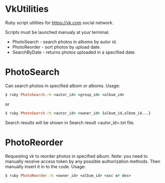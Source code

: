 # VkUtilities
Ruby script utilities for https://vk.com social network.

Scripts must be launched manualy at your terminal.

* PhotoSearch - search photos in alboms by autor id.
* PhotoReorder - sort photos by upload date.
* SearchByDate - returns photos uploaded in a specified date.

# PhotoSearch
Can search photos in specified albom or alboms.
Usage: 
```ruby
$ ruby PhotoSearch.rb <autor_id> <group_id> <album_id>
```
or
```ruby
$ ruby PhotoSearch.rb <autor_id> <owner_id> {album_id,albom_id...}
```
Search results will be shown in Search result <autor_id>.txt file.

# PhotoReorder
Requesting vk to reorder photos in specified album.
Note: you need to manually receive access token by any possible authorization methods. Then manually insert it in to the code.
Usage:
```ruby
$ ruby PhotoReorder.rb <owner_id> <album_id> <asc or des>
```
